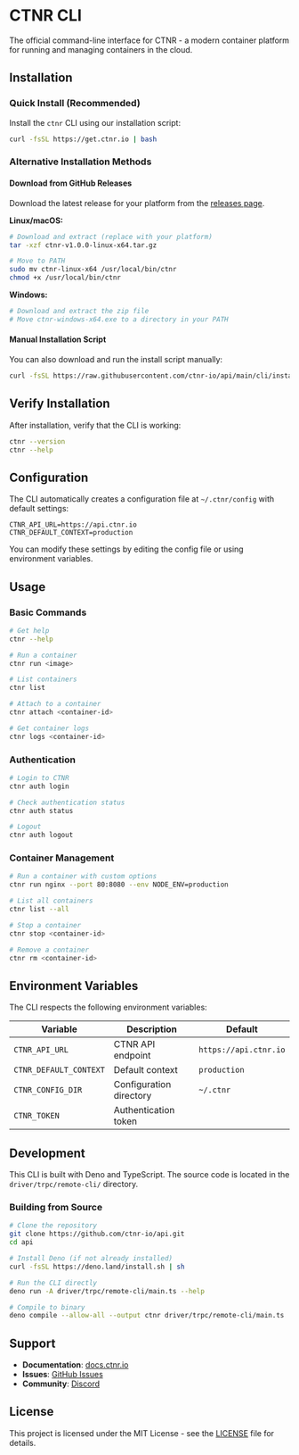# CTNR CLI

The official command-line interface for CTNR - a modern container platform for running and managing containers in the cloud.

## Installation

### Quick Install (Recommended)

Install the `ctnr` CLI using our installation script:

```bash
curl -fsSL https://get.ctnr.io | bash
```

### Alternative Installation Methods

#### Download from GitHub Releases

Download the latest release for your platform from the [releases page](https://github.com/ctnr-io/api/releases).

**Linux/macOS:**
```bash
# Download and extract (replace with your platform)
tar -xzf ctnr-v1.0.0-linux-x64.tar.gz

# Move to PATH
sudo mv ctnr-linux-x64 /usr/local/bin/ctnr
chmod +x /usr/local/bin/ctnr
```

**Windows:**
```powershell
# Download and extract the zip file
# Move ctnr-windows-x64.exe to a directory in your PATH
```

#### Manual Installation Script

You can also download and run the install script manually:

```bash
curl -fsSL https://raw.githubusercontent.com/ctnr-io/api/main/cli/install.sh | bash
```

## Verify Installation

After installation, verify that the CLI is working:

```bash
ctnr --version
ctnr --help
```

## Configuration

The CLI automatically creates a configuration file at `~/.ctnr/config` with default settings:

```
CTNR_API_URL=https://api.ctnr.io
CTNR_DEFAULT_CONTEXT=production
```

You can modify these settings by editing the config file or using environment variables.

## Usage

### Basic Commands

```bash
# Get help
ctnr --help

# Run a container
ctnr run <image>

# List containers
ctnr list

# Attach to a container
ctnr attach <container-id>

# Get container logs
ctnr logs <container-id>
```

### Authentication

```bash
# Login to CTNR
ctnr auth login

# Check authentication status
ctnr auth status

# Logout
ctnr auth logout
```

### Container Management

```bash
# Run a container with custom options
ctnr run nginx --port 80:8080 --env NODE_ENV=production

# List all containers
ctnr list --all

# Stop a container
ctnr stop <container-id>

# Remove a container
ctnr rm <container-id>
```

## Environment Variables

The CLI respects the following environment variables:

| Variable | Description | Default |
|----------|-------------|---------|
| `CTNR_API_URL` | CTNR API endpoint | `https://api.ctnr.io` |
| `CTNR_DEFAULT_CONTEXT` | Default context | `production` |
| `CTNR_CONFIG_DIR` | Configuration directory | `~/.ctnr` |
| `CTNR_TOKEN` | Authentication token | |

## Development

This CLI is built with Deno and TypeScript. The source code is located in the `driver/trpc/remote-cli/` directory.

### Building from Source

```bash
# Clone the repository
git clone https://github.com/ctnr-io/api.git
cd api

# Install Deno (if not already installed)
curl -fsSL https://deno.land/install.sh | sh

# Run the CLI directly
deno run -A driver/trpc/remote-cli/main.ts --help

# Compile to binary
deno compile --allow-all --output ctnr driver/trpc/remote-cli/main.ts
```

## Support

- **Documentation**: [docs.ctnr.io](https://docs.ctnr.io)
- **Issues**: [GitHub Issues](https://github.com/ctnr-io/api/issues)
- **Community**: [Discord](https://discord.gg/ctnr)

## License

This project is licensed under the MIT License - see the [LICENSE](LICENSE) file for details.
